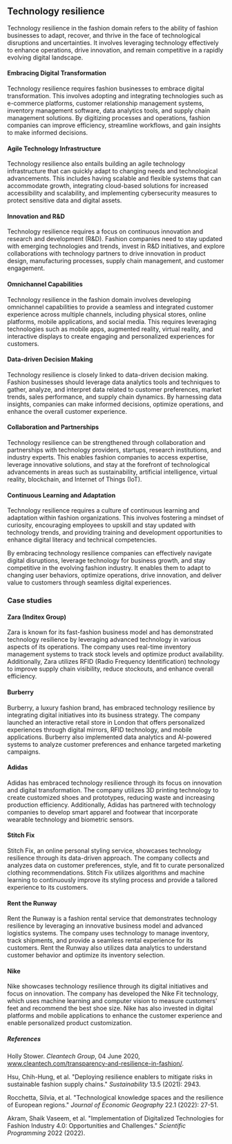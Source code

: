 ﻿## Technology resilience

Technology resilience in the fashion domain refers to the ability of fashion businesses to adapt, recover, and thrive in the face of technological disruptions and uncertainties. It involves leveraging technology effectively to enhance operations, drive innovation, and remain competitive in a rapidly evolving digital landscape.

#### Embracing Digital Transformation

Technology resilience requires fashion businesses to embrace digital transformation. This involves adopting and integrating technologies such as e-commerce platforms, customer relationship management systems, inventory management software, data analytics tools, and supply chain management solutions. By digitizing processes and operations, fashion companies can improve efficiency, streamline workflows, and gain insights to make informed decisions.

#### Agile Technology Infrastructure

Technology resilience also entails building an agile technology infrastructure that can quickly adapt to changing needs and technological advancements. This includes having scalable and flexible systems that can accommodate growth, integrating cloud-based solutions for increased accessibility and scalability, and implementing cybersecurity measures to protect sensitive data and digital assets.

#### Innovation and R&D

Technology resilience requires a focus on continuous innovation and research and development (R&D). Fashion companies need to stay updated with emerging technologies and trends, invest in R&D initiatives, and explore collaborations with technology partners to drive innovation in product design, manufacturing processes, supply chain management, and customer engagement.

#### Omnichannel Capabilities

Technology resilience in the fashion domain involves developing omnichannel capabilities to provide a seamless and integrated customer experience across multiple channels, including physical stores, online platforms, mobile applications, and social media. This requires leveraging technologies such as mobile apps, augmented reality, virtual reality, and interactive displays to create engaging and personalized experiences for customers.

#### Data-driven Decision Making

Technology resilience is closely linked to data-driven decision making. Fashion businesses should leverage data analytics tools and techniques to gather, analyze, and interpret data related to customer preferences, market trends, sales performance, and supply chain dynamics. By harnessing data insights, companies can make informed decisions, optimize operations, and enhance the overall customer experience.

#### Collaboration and Partnerships

Technology resilience can be strengthened through collaboration and partnerships with technology providers, startups, research institutions, and industry experts. This enables fashion companies to access expertise, leverage innovative solutions, and stay at the forefront of technological advancements in areas such as sustainability, artificial intelligence, virtual reality, blockchain, and Internet of Things (IoT).

#### Continuous Learning and Adaptation

Technology resilience requires a culture of continuous learning and adaptation within fashion organizations. This involves fostering a mindset of curiosity, encouraging employees to upskill and stay updated with technology trends, and providing training and development opportunities to enhance digital literacy and technical competencies.

By embracing technology resilience companies can effectively navigate digital disruptions, leverage technology for business growth, and stay competitive in the evolving fashion industry. It enables them to adapt to changing user behaviors, optimize operations, drive innovation, and deliver value to customers through seamless digital experiences.

### Case studies

#### Zara (Inditex Group)

Zara is known for its fast-fashion business model and has demonstrated technology resilience by leveraging advanced technology in various aspects of its operations. The company uses real-time inventory management systems to track stock levels and optimize product availability. Additionally, Zara utilizes RFID (Radio Frequency Identification) technology to improve supply chain visibility, reduce stockouts, and enhance overall efficiency.

#### **Burberry**

Burberry, a luxury fashion brand, has embraced technology resilience by integrating digital initiatives into its business strategy. The company launched an interactive retail store in London that offers personalized experiences through digital mirrors, RFID technology, and mobile applications. Burberry also implemented data analytics and AI-powered systems to analyze customer preferences and enhance targeted marketing campaigns.

#### Adidas

Adidas has embraced technology resilience through its focus on innovation and digital transformation. The company utilizes 3D printing technology to create customized shoes and prototypes, reducing waste and increasing production efficiency. Additionally, Adidas has partnered with technology companies to develop smart apparel and footwear that incorporate wearable technology and biometric sensors.

#### Stitch Fix

Stitch Fix, an online personal styling service, showcases technology resilience through its data-driven approach. The company collects and analyzes data on customer preferences, style, and fit to curate personalized clothing recommendations. Stitch Fix utilizes algorithms and machine learning to continuously improve its styling process and provide a tailored experience to its customers.

#### Rent the Runway

Rent the Runway is a fashion rental service that demonstrates technology resilience by leveraging an innovative business model and advanced logistics systems. The company uses technology to manage inventory, track shipments, and provide a seamless rental experience for its customers. Rent the Runway also utilizes data analytics to understand customer behavior and optimize its inventory selection.

#### Nike

Nike showcases technology resilience through its digital initiatives and focus on innovation. The company has developed the Nike Fit technology, which uses machine learning and computer vision to measure customers' feet and recommend the best shoe size. Nike has also invested in digital platforms and mobile applications to enhance the customer experience and enable personalized product customization.

##### References

 Holly Stower. _Cleantech Group_, 04 June 2020, www.cleantech.com/transparency-and-resilience-in-fashion/.

Hsu, Chih-Hung, et al. "Deploying resilience enablers to mitigate risks in sustainable fashion supply chains." _Sustainability_ 13.5 (2021): 2943.

Rocchetta, Silvia, et al. "Technological knowledge spaces and the resilience of European regions." _Journal of Economic Geography_ 22.1 (2022): 27-51.

Akram, Shaik Vaseem, et al. "Implementation of Digitalized Technologies for Fashion Industry 4.0: Opportunities and Challenges." _Scientific Programming_ 2022 (2022).



